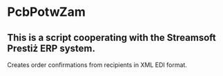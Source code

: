 # PcbPotwZam

## This is a script cooperating with the Streamsoft Prestiż ERP system.

Creates order confirmations from recipients in XML EDI format.
